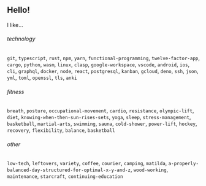 ## Hello!

I like...

###### technology

`git`, `typescript`, `rust`, `npm`, `yarn`, `functional-programming`, `twelve-factor-app`, `cargo`, `python`, `wasm`, `linux`, `clasp`, `google-workspace`, `vscode`, `android`, `ios`, `cli`, `graphql`, `docker`, `node`, `react`, `postgresql`, `kanban`, `gcloud`, `deno`, `ssh`, `json`, `yml`, `toml`, `openssl`, `tls`, `anki`

###### fitness

`breath`, `posture`, `occupational-movement`, `cardio`, `resistance`, `olympic-lift`, `diet`, `knowing-when-then-sun-rises-sets`, `yoga`, `sleep`, `stress-management`, `basketball`, `martial-arts`, `swimming`, `sauna`, `cold-shower`, `power-lift`, `hockey`, `recovery`, `flexibility`, `balance`, `basketball`


###### other 
`low-tech`, `leftovers`, `variety`, `coffee`, `courier`, `camping`, `matilda`, `a-properly-balanced-day-structured-for-optimal-x-y-and-z`, `wood-working`,  `maintenance`, `starcraft`, `continuing-education`
